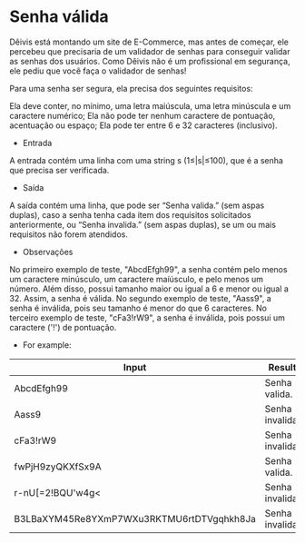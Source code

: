 # Senha válida
Dêivis está montando um site de E-Commerce, mas antes de começar, ele percebeu que precisaria de um validador de senhas para conseguir validar as senhas dos usuários. Como Dêivis não é um profissional em segurança, ele pediu que você faça o validador de senhas!

Para uma senha ser segura, ela precisa dos seguintes requisitos:

Ela deve conter, no mínimo, uma letra maiúscula, uma letra minúscula e um caractere numérico;
Ela não pode ter nenhum caractere de pontuação, acentuação ou espaço;
Ela pode ter entre 6 e 32 caracteres (inclusivo).

* Entrada

A entrada contém uma linha com uma string s (1≤|s|≤100), que é a senha que precisa ser verificada.

* Saída

A saída contém uma linha, que pode ser “Senha valida.” (sem aspas duplas), caso a senha tenha cada item dos requisitos solicitados anteriormente, ou “Senha invalida.” (sem aspas duplas), se um ou mais requisitos não forem atendidos.

* Observações

No primeiro exemplo de teste, "AbcdEfgh99", a senha contém pelo menos um caractere minúsculo, um caractere maíúsculo, e pelo menos um número. Além disso, possui tamanho maior ou igual a 6 e menor ou igual a 32. Assim, a senha é válida.
No segundo exemplo de teste, "Aass9", a senha é inválida, pois seu tamanho é menor do que 6 caracteres.
No terceiro exemplo de teste, "cFa3!rW9", a senha é inválida, pois possui um caractere ('!') de pontuação.

* For example:

|Input|Result|
|-----|------|
|AbcdEfgh99|Senha valida.|
|Aass9|Senha invalida.|
|cFa3!rW9|Senha invalida.|
|fwPjH9zyQKXfSx9A|Senha valida.|
|r-nU[=2!BQU'w4g<|Senha invalida.|
|B3LBaXYM45Re8YXmP7WXu3RKTMU6rtDTVgqhkh8Ja|Senha invalida.|
